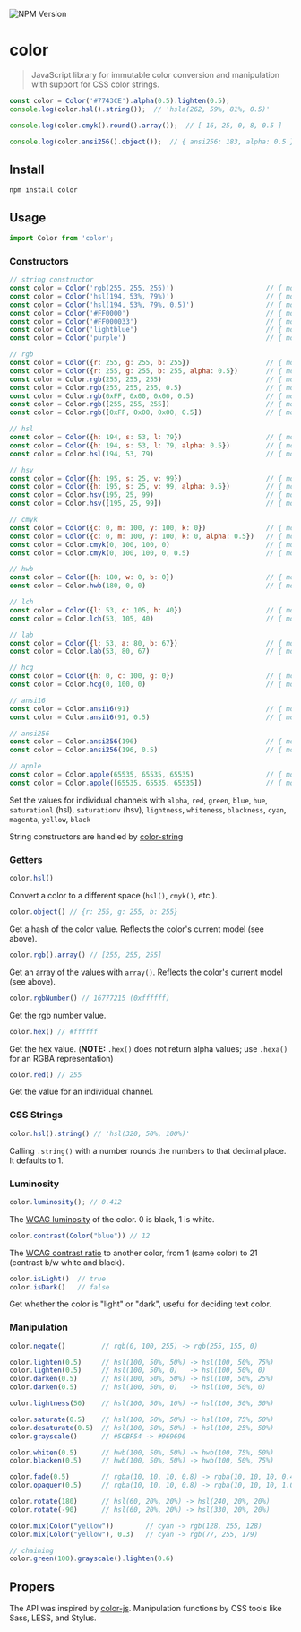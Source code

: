 ![NPM Version](https://img.shields.io/npm/v/color)

# color

> JavaScript library for immutable color conversion and manipulation with support for CSS color strings.

```js
const color = Color('#7743CE').alpha(0.5).lighten(0.5);
console.log(color.hsl().string());  // 'hsla(262, 59%, 81%, 0.5)'

console.log(color.cmyk().round().array());  // [ 16, 25, 0, 8, 0.5 ]

console.log(color.ansi256().object());  // { ansi256: 183, alpha: 0.5 }
```

## Install
```shell
npm install color
```

## Usage
```js
import Color from 'color';
```

### Constructors
```js
// string constructor
const color = Color('rgb(255, 255, 255)')                       // { model: 'rgb', color: [ 255, 255, 255 ], valpha: 1 }
const color = Color('hsl(194, 53%, 79%)')                       // { model: 'hsl', color: [ 195, 53, 79 ], valpha: 1 }
const color = Color('hsl(194, 53%, 79%, 0.5)')                  // { model: 'hsl', color: [ 195, 53, 79 ], valpha: 0.5 }
const color = Color('#FF0000')                                  // { model: 'rgb', color: [ 255, 0, 0 ], valpha: 1 }
const color = Color('#FF000033')                                // { model: 'rgb', color: [ 255, 0, 0 ], valpha: 0.2 }
const color = Color('lightblue')                                // { model: 'rgb', color: [ 173, 216, 230 ], valpha: 1 }
const color = Color('purple')                                   // { model: 'rgb', color: [ 128, 0, 128 ], valpha: 1 }

// rgb
const color = Color({r: 255, g: 255, b: 255})                   // { model: 'rgb', color: [ 255, 255, 255 ], valpha: 1 }
const color = Color({r: 255, g: 255, b: 255, alpha: 0.5})       // { model: 'rgb', color: [ 255, 255, 255 ], valpha: 0.5 }
const color = Color.rgb(255, 255, 255)                          // { model: 'rgb', color: [ 255, 255, 255 ], valpha: 1 }
const color = Color.rgb(255, 255, 255, 0.5)                     // { model: 'rgb', color: [ 255, 255, 255 ], valpha: 0.5 }
const color = Color.rgb(0xFF, 0x00, 0x00, 0.5)                  // { model: 'rgb', color: [ 255, 0, 0 ], valpha: 0.5 }
const color = Color.rgb([255, 255, 255])                        // { model: 'rgb', color: [ 255, 255, 255 ], valpha: 1 }
const color = Color.rgb([0xFF, 0x00, 0x00, 0.5])                // { model: 'rgb', color: [ 255, 0, 0 ], valpha: 0.5 }

// hsl
const color = Color({h: 194, s: 53, l: 79})                     // { model: 'hsl', color: [ 195, 53, 79 ], valpha: 1 }
const color = Color({h: 194, s: 53, l: 79, alpha: 0.5})         // { model: 'hsl', color: [ 195, 53, 79 ], valpha: 0.5 }
const color = Color.hsl(194, 53, 79)                            // { model: 'hsl', color: [ 195, 53, 79 ], valpha: 1 }

// hsv
const color = Color({h: 195, s: 25, v: 99})                     // { model: 'hsv', color: [ 195, 25, 99 ], valpha: 1 }
const color = Color({h: 195, s: 25, v: 99, alpha: 0.5})         // { model: 'hsv', color: [ 195, 25, 99 ], valpha: 0.5 }
const color = Color.hsv(195, 25, 99)                            // { model: 'hsv', color: [ 195, 25, 99 ], valpha: 1 }
const color = Color.hsv([195, 25, 99])                          // { model: 'hsv', color: [ 195, 25, 99 ], valpha: 1 }

// cmyk
const color = Color({c: 0, m: 100, y: 100, k: 0})               // { model: 'cmyk', color: [ 0, 100, 100, 0 ], valpha: 1 }
const color = Color({c: 0, m: 100, y: 100, k: 0, alpha: 0.5})   // { model: 'cmyk', color: [ 0, 100, 100, 0 ], valpha: 0.5 }
const color = Color.cmyk(0, 100, 100, 0)                        // { model: 'cmyk', color: [ 0, 100, 100, 0 ], valpha: 1 }
const color = Color.cmyk(0, 100, 100, 0, 0.5)                   // { model: 'cmyk', color: [ 0, 100, 100, 0 ], valpha: 0.5 }

// hwb
const color = Color({h: 180, w: 0, b: 0})                       // { model: 'hwb', color: [ 180, 0, 0 ], valpha: 1 }
const color = Color.hwb(180, 0, 0)                              // { model: 'hwb', color: [ 180, 0, 0 ], valpha: 1 }

// lch
const color = Color({l: 53, c: 105, h: 40})                     // { model: 'lch', color: [ 53, 105, 40 ], valpha: 1 }
const color = Color.lch(53, 105, 40)                            // { model: 'lch', color: [ 53, 105, 40 ], valpha: 1 }

// lab
const color = Color({l: 53, a: 80, b: 67})                      // { model: 'lab', color: [ 53, 80, 67 ], valpha: 1 }
const color = Color.lab(53, 80, 67)                             // { model: 'lab', color: [ 53, 80, 67 ], valpha: 1 }

// hcg
const color = Color({h: 0, c: 100, g: 0})                       // { model: 'hcg', color: [ 0, 100, 0 ], valpha: 1 }
const color = Color.hcg(0, 100, 0)                              // { model: 'hcg', color: [ 0, 100, 0 ], valpha: 1 }

// ansi16
const color = Color.ansi16(91)                                  // { model: 'ansi16', color: [ 91 ], valpha: 1 }
const color = Color.ansi16(91, 0.5)                             // { model: 'ansi16', color: [ 91 ], valpha: 0.5 }

// ansi256
const color = Color.ansi256(196)                                // { model: 'ansi256', color: [ 196 ], valpha: 1 }
const color = Color.ansi256(196, 0.5)                           // { model: 'ansi256', color: [ 196 ], valpha: 0.5 }

// apple
const color = Color.apple(65535, 65535, 65535)                  // { model: 'apple', color: [ 65535, 65535, 65535 ], valpha: 1 }
const color = Color.apple([65535, 65535, 65535])                // { model: 'apple', color: [ 65535, 65535, 65535 ], valpha: 1 }


```

Set the values for individual channels with `alpha`, `red`, `green`, `blue`, `hue`, `saturationl` (hsl), `saturationv` (hsv), `lightness`, `whiteness`, `blackness`, `cyan`, `magenta`, `yellow`, `black`

String constructors are handled by [color-string](https://www.npmjs.com/package/color-string)

### Getters
```js
color.hsl()
```
Convert a color to a different space (`hsl()`, `cmyk()`, etc.).

```js
color.object() // {r: 255, g: 255, b: 255}
```
Get a hash of the color value. Reflects the color's current model (see above).

```js
color.rgb().array() // [255, 255, 255]
```
Get an array of the values with `array()`. Reflects the color's current model (see above).

```js
color.rgbNumber() // 16777215 (0xffffff)
```
Get the rgb number value.

```js
color.hex() // #ffffff
```
Get the hex value. (**NOTE:** `.hex()` does not return alpha values; use `.hexa()` for an RGBA representation)

```js
color.red() // 255
```
Get the value for an individual channel.

### CSS Strings
```js
color.hsl().string() // 'hsl(320, 50%, 100%)'
```

Calling `.string()` with a number rounds the numbers to that decimal place. It defaults to 1.

### Luminosity
```js
color.luminosity(); // 0.412
```
The [WCAG luminosity](http://www.w3.org/TR/WCAG20/#relativeluminancedef) of the color. 0 is black, 1 is white.

```js
color.contrast(Color("blue")) // 12
```
The [WCAG contrast ratio](http://www.w3.org/TR/WCAG20/#contrast-ratiodef) to another color, from 1 (same color) to 21 (contrast b/w white and black).

```js
color.isLight()  // true
color.isDark()   // false
```
Get whether the color is "light" or "dark", useful for deciding text color.

### Manipulation
```js
color.negate()         // rgb(0, 100, 255) -> rgb(255, 155, 0)

color.lighten(0.5)     // hsl(100, 50%, 50%) -> hsl(100, 50%, 75%)
color.lighten(0.5)     // hsl(100, 50%, 0)   -> hsl(100, 50%, 0)
color.darken(0.5)      // hsl(100, 50%, 50%) -> hsl(100, 50%, 25%)
color.darken(0.5)      // hsl(100, 50%, 0)   -> hsl(100, 50%, 0)

color.lightness(50)    // hsl(100, 50%, 10%) -> hsl(100, 50%, 50%)

color.saturate(0.5)    // hsl(100, 50%, 50%) -> hsl(100, 75%, 50%)
color.desaturate(0.5)  // hsl(100, 50%, 50%) -> hsl(100, 25%, 50%)
color.grayscale()      // #5CBF54 -> #969696

color.whiten(0.5)      // hwb(100, 50%, 50%) -> hwb(100, 75%, 50%)
color.blacken(0.5)     // hwb(100, 50%, 50%) -> hwb(100, 50%, 75%)

color.fade(0.5)        // rgba(10, 10, 10, 0.8) -> rgba(10, 10, 10, 0.4)
color.opaquer(0.5)     // rgba(10, 10, 10, 0.8) -> rgba(10, 10, 10, 1.0)

color.rotate(180)      // hsl(60, 20%, 20%) -> hsl(240, 20%, 20%)
color.rotate(-90)      // hsl(60, 20%, 20%) -> hsl(330, 20%, 20%)

color.mix(Color("yellow"))        // cyan -> rgb(128, 255, 128)
color.mix(Color("yellow"), 0.3)   // cyan -> rgb(77, 255, 179)

// chaining
color.green(100).grayscale().lighten(0.6)
```

## Propers
The API was inspired by [color-js](https://github.com/brehaut/color-js). Manipulation functions by CSS tools like Sass, LESS, and Stylus.
